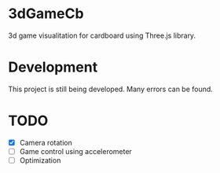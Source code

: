# 3dGameCb
3d game visualitation for cardboard using Three.js library.

# Development
This project is still being developed. Many errors can be found.

# TODO
- [x] Camera rotation
- [ ] Game control using accelerometer
- [ ] Optimization
